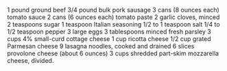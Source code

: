 1 pound ground beef
3/4 pound bulk pork sausage
3 cans (8 ounces each) tomato sauce
2 cans (6 ounces each) tomato paste
2 garlic cloves, minced
2 teaspoons sugar
1 teaspoon Italian seasoning
1/2 to 1 teaspoon salt
1/4 to 1/2 teaspoon pepper
3 large eggs
3 tablespoons minced fresh parsley
3 cups 4% small-curd cottage cheese
1 cup ricotta cheese
1/2 cup grated Parmesan cheese
9 lasagna noodles, cooked and drained
6 slices provolone cheese (about 6 ounces)
3 cups shredded part-skim mozzarella cheese, divided.